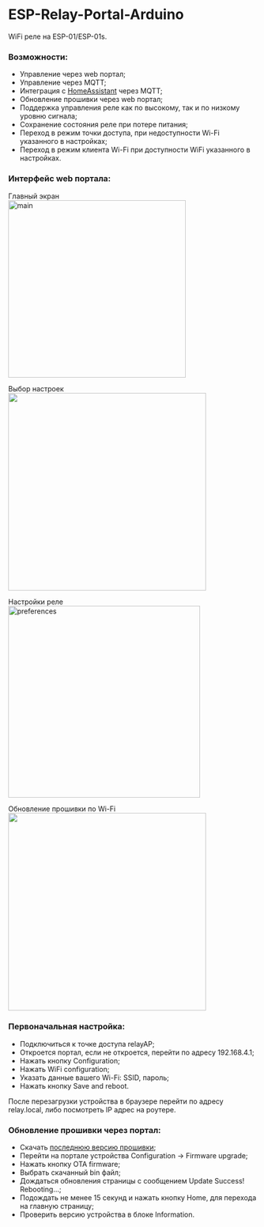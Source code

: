 # ESP-Relay-Portal-Arduino

WiFi реле на ESP-01/ESP-01s.

### Возможности: 
- Управление через web портал;
- Управление через MQTT;
- Интеграция с [HomeAssistant](https://www.home-assistant.io) через MQTT;
- Обновление прошивки через web портал;
- Поддержка управления реле как по высокому, так и по низкому уровню сигнала;
- Сохранение состояния реле при потере питания;
- Переход в режим точки доступа, при недоступности Wi-Fi указанного в настройках;
- Переход в режим клиента Wi-Fi при доступности WiFi указанного в настройках.


### Интерфейс web портала:
Главный экран<br>
<img width="359" alt="main" src="https://user-images.githubusercontent.com/16363451/197059546-f0627bdd-957d-48d7-89d7-9c3e636636f5.png">

Выбор настроек<br>
<img src="https://user-images.githubusercontent.com/16363451/197059246-f744cb51-43c3-43cf-b79c-b898cdecf48b.png" width="400">

Настройки реле<br>
<img width="388" alt="preferences" src="https://user-images.githubusercontent.com/16363451/197059585-c0c16152-2a12-4f5e-91a0-fd9aacb6337a.png">

Обновление прошивки по Wi-Fi<br>
<img src="https://user-images.githubusercontent.com/16363451/197058992-d8bc1296-aa61-4ff9-ba36-1ad8a007244e.png" width="400">


### Первоначальная настройка:
- Подключиться к точке доступа relayAP;
- Откроется портал, если не откроется, перейти по адресу 192.168.4.1;
- Нажать кнопку Configuration;
- Нажать WiFi configuration;
- Указать данные вашего Wi-Fi: SSID, пароль;
- Нажать кнопку Save and reboot.

После перезагрузки устройства в браузере перейти по адресу relay.local, либо посмотреть IP адрес на роутере.


### Обновление прошивки через портал:
- Скачать [последнюю версию прошивки](https://github.com/mr-whitefoot/ESP-Relay-Portal-Arduino/releases/latest);
- Перейти на портале устройства Configuration -> Firmware upgrade;
- Нажать кнопку OTA firmware;
- Выбрать скачанный bin файл;
- Дождаться обновления страницы с сообщением Update Success! Rebooting...;
- Подождать не менее 15 секунд и нажать кнопку Home, для перехода на главную страницу;
- Проверить версию устройства в блоке Information.


